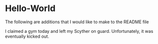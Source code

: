 # Hello-World

The following are additions that I would like to make to the README file

I claimed a gym today and left my Scyther on guard.  Unfortunately, it was eventually kicked out.
